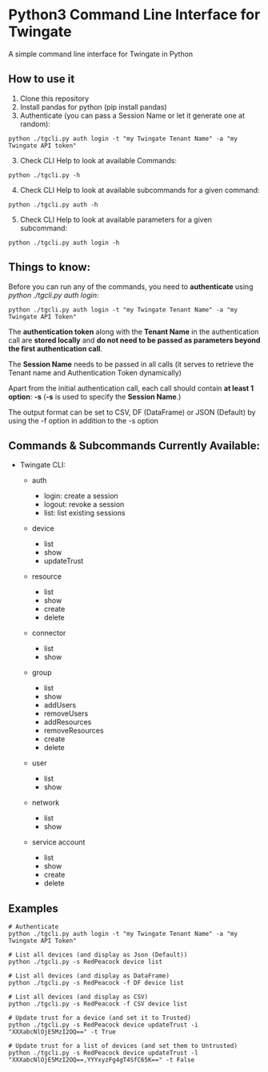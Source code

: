 # Python3 Command Line Interface for Twingate

A simple command line interface for Twingate in Python

## How to use it

1. Clone this repository
2. Install pandas for python (pip install pandas)
3. Authenticate (you can pass a Session Name or let it generate one at random):

```
python ./tgcli.py auth login -t "my Twingate Tenant Name" -a "my Twingate API token"
```

3. Check CLI Help to look at available Commands:

```
python ./tgcli.py -h
```

4. Check CLI Help to look at available subcommands for a given command:

```
python ./tgcli.py auth -h
```

5. Check CLI Help to look at available parameters for a given subcommand:
```
python ./tgcli.py auth login -h
```

## Things to know:

Before you can run any of the commands, you need to **authenticate** using *python ./tgcli.py auth login*:

```
python ./tgcli.py auth login -t "my Twingate Tenant Name" -a "my Twingate API Token"
```

The **authentication token** along with the **Tenant Name** in the authentication call are **stored locally** and **do not need to be passed as parameters beyond the first authentication call**.

The **Session Name** needs to be passed in all calls (it serves to retrieve the Tenant name and Authentication Token dynamically)

Apart from the initial authentication call, each call should contain **at least 1 option**: **-s** (**-s** is used to specify the **Session Name**.)

The output format can be set to CSV, DF (DataFrame) or JSON (Default) by using the -f option in addition to the -s option


## Commands & Subcommands Currently Available:

* Twingate CLI:

  * auth
    * login: create a session
    * logout: revoke a session
    * list: list existing sessions

  * device
    * list
    * show
    * updateTrust

  * resource
    * list
    * show
    * create
    * delete

  * connector
    * list
    * show

  * group
    * list
    * show
    * addUsers
    * removeUsers
    * addResources
    * removeResources
    * create
    * delete

  * user
    * list
    * show

  * network
    * list
    * show

  * service account
    * list
    * show
    * create
    * delete

## Examples
```
# Authenticate
python ./tgcli.py auth login -t "my Twingate Tenant Name" -a "my Twingate API Token"
```

```
# List all devices (and display as Json (Default))
python ./tgcli.py -s RedPeacock device list
```

```
# List all devices (and display as DataFrame)
python ./tgcli.py -s RedPeacock -f DF device list
```

```
# List all devices (and display as CSV)
python ./tgcli.py -s RedPeacock -f CSV device list
```

```
# Update trust for a device (and set it to Trusted)
python ./tgcli.py -s RedPeacock device updateTrust -i "XXXabcNlOjE5MzI2OQ==" -t True
```

```
# Update trust for a list of devices (and set them to Untrusted)
python ./tgcli.py -s RedPeacock device updateTrust -l "XXXabcNlOjE5MzI2OQ==,YYYxyzFg4gT4SfC65K==" -t False
```
